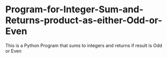 # Program-for-Integer-Sum-and-Returns-product-as-either-Odd-or-Even
This is a Python Program that sums to integers and returns if result is Odd or Even
